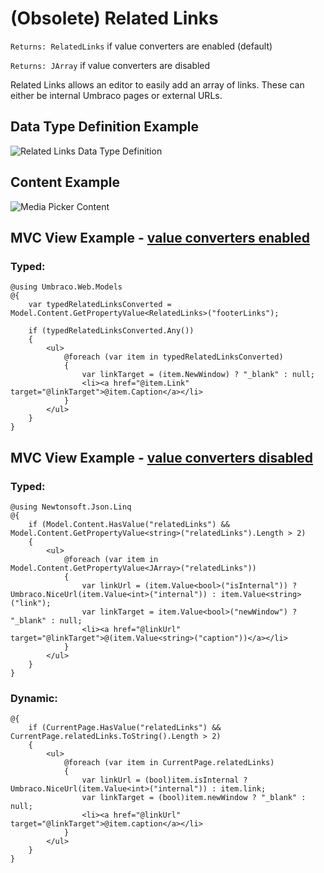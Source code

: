 # (Obsolete) Related Links

`Returns: RelatedLinks` if value converters are enabled (default)

`Returns: JArray` if value converters are disabled

Related Links allows an editor to easily add an array of links. These can either be internal Umbraco pages or external URLs.

## Data Type Definition Example

![Related Links Data Type Definition](images/Related-Links-DataType.jpg)

## Content Example 

![Media Picker Content](images/Related-Links-Content.jpg)

## MVC View Example - [value converters enabled](../../../Setup/Upgrading/760-breaking-changes.md#property-value-converters-u4-7318)

### Typed:

    @using Umbraco.Web.Models
    @{
        var typedRelatedLinksConverted = Model.Content.GetPropertyValue<RelatedLinks>("footerLinks");

        if (typedRelatedLinksConverted.Any())
        {
            <ul>
                @foreach (var item in typedRelatedLinksConverted)
                {
                    var linkTarget = (item.NewWindow) ? "_blank" : null;
                    <li><a href="@item.Link" target="@linkTarget">@item.Caption</a></li>
                }
            </ul>
        }
    }   

## MVC View Example - [value converters disabled](../../../Setup/Upgrading/760-breaking-changes.md#property-value-converters-u4-7318)

### Typed:

	@using Newtonsoft.Json.Linq
    @{      
        if (Model.Content.HasValue("relatedLinks") && Model.Content.GetPropertyValue<string>("relatedLinks").Length > 2)
        {
            <ul>
                @foreach (var item in Model.Content.GetPropertyValue<JArray>("relatedLinks"))
                {
                    var linkUrl = (item.Value<bool>("isInternal")) ? Umbraco.NiceUrl(item.Value<int>("internal")) : item.Value<string>("link");
                    var linkTarget = item.Value<bool>("newWindow") ? "_blank" : null;
                    <li><a href="@linkUrl" target="@linkTarget">@(item.Value<string>("caption"))</a></li>
                }
            </ul>
        }
    }  

### Dynamic:       
                       
    @{
        if (CurrentPage.HasValue("relatedLinks") && CurrentPage.relatedLinks.ToString().Length > 2)
        {
            <ul>
                @foreach (var item in CurrentPage.relatedLinks)
                {
                    var linkUrl = (bool)item.isInternal ? Umbraco.NiceUrl(item.Value<int>("internal")) : item.link;
                    var linkTarget = (bool)item.newWindow ? "_blank" : null;
                    <li><a href="@linkUrl" target="@linkTarget">@item.caption</a></li>
                }
            </ul>
        }
    }    